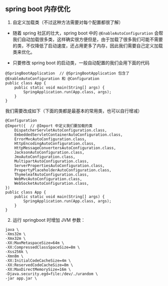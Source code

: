 ## spring boot 内存优化

1. 自定义加载类（不过这种方法需要对每个配置都很了解）

- 随着 spring 社区的壮大，spring boot 中的 `@EnableAutoConfiguration` 会帮我们自动加载很多类，这样确实很方便但是，由于加载了很多我们可能不需要的类，不仅降低了启动速度，还占用更多了内存，因此我们需要自己定义加载类来优化。

- 只要修改 spring boot 的启动类，一般自动配置的我们会用下面的代码
```
@SpringBootApplication  // @SpringBootApplication 包含了 @EnableAutoConfiguration 和 @Configuration
public class App {
	public static void main(String[] args) {
        SpringApplication.run(App.class, args);
    }
}
```

我们需要改成如下（下面的类都是最基本的常用类，也可以自行增减）
```
@Configuration
@Import({  // @Import 中定义我们要加载的类
    DispatcherServletAutoConfiguration.class,
    EmbeddedServletContainerAutoConfiguration.class,
    ErrorMvcAutoConfiguration.class,
    HttpEncodingAutoConfiguration.class,
    HttpMessageConvertersAutoConfiguration.class,
    JacksonAutoConfiguration.class,
    JmxAutoConfiguration.class,
    MultipartAutoConfiguration.class,
    ServerPropertiesAutoConfiguration.class,
    PropertyPlaceholderAutoConfiguration.class,
    ThymeleafAutoConfiguration.class,
    WebMvcAutoConfiguration.class,
    WebSocketAutoConfiguration.class,
})
public class App {
	public static void main(String[] args) {
        SpringApplication.run(App.class, args);
    }
}
```

2. 运行 springboot 时增加 JVM 参数：
```
java \
-Xms32m \
-Xmx32m \
-XX:MaxMetaspaceSize=64m \
-XX:CompressedClassSpaceSize=8m \
-Xss256k \
-Xmn8m \
-XX:InitialCodeCacheSize=4m \
-XX:ReservedCodeCacheSize=8m \
-XX:MaxDirectMemorySize=16m \
-Djava.security.egd=file:/dev/./urandom \
-jar app.jar \
```